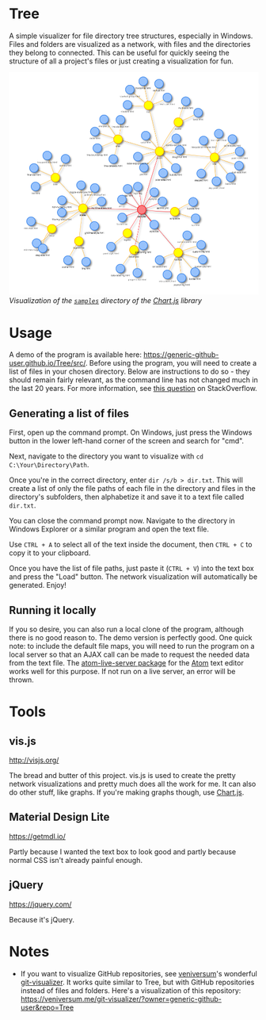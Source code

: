 # Tree

A simple visualizer for file directory tree structures, especially in Windows. Files and folders are visualized as a network, with files and the directories they belong to connected. This can be useful for quickly seeing the structure of all a project's files or just creating a visualization for fun.

![Example file visualization](./3.PNG)
*Visualization of the [`samples`](https://github.com/chartjs/Chart.js/tree/master/samples) directory of the [Chart.js](https://www.chartjs.org/) library*

# Usage

A demo of the program is available here: https://generic-github-user.github.io/Tree/src/. Before using the program, you will need to create a list of files in your chosen directory. Below are instructions to do so - they should remain fairly relevant, as the command line has not changed much in the last 20 years. For more information, see [this question](https://stackoverflow.com/questions/15214486/command-to-list-all-files-in-a-folder-as-well-as-sub-folders-in-windows) on StackOverflow.

## Generating a list of files

First, open up the command prompt. On Windows, just press the Windows button in the lower left-hand corner of the screen and search for "cmd".

Next, navigate to the directory you want to visualize with `cd C:\Your\Directory\Path`.

Once you're in the correct directory, enter `dir /s/b > dir.txt`. This will create a list of only the file paths of each file in the directory and files in the directory's subfolders, then alphabetize it and save it to a text file called `dir.txt`.

You can close the command prompt now. Navigate to the directory in Windows Explorer or a similar program and open the text file.

Use `CTRL + A` to select all of the text inside the document, then `CTRL + C` to copy it to your clipboard.

Once you have the list of file paths, just paste it (`CTRL + V`) into the text box and press the "Load" button. The network visualization will automatically be generated. Enjoy!

## Running it locally

If you so desire, you can also run a local clone of the program, although there is no good reason to. The demo version is perfectly good. One quick note: to include the default file maps, you will need to run the program on a local server so that an AJAX call can be made to request the needed data from the text file. The [atom-live-server package](https://atom.io/packages/atom-live-server) for the [Atom](https://atom.io/) text editor works well for this purpose. If not run on a live server, an error will be thrown.

# Tools

## vis.js
http://visjs.org/

The bread and butter of this project. vis.js is used to create the pretty network visualizations and pretty much does all the work for me. It can also do other stuff, like graphs. If you're making graphs though, use [Chart.js](https://getmdl.io/).

## Material Design Lite
https://getmdl.io/

Partly because I wanted the text box to look good and partly because normal CSS isn't already painful enough.

## jQuery
https://jquery.com/

Because it's jQuery.

# Notes

 - If you want to visualize GitHub repositories, see [veniversum](https://github.com/veniversum)'s wonderful [git-visualizer](https://github.com/veniversum/git-visualizer). It works quite similar to Tree, but with GitHub repositories instead of files and folders. Here's a visualization of this repository: https://veniversum.me/git-visualizer/?owner=generic-github-user&repo=Tree
